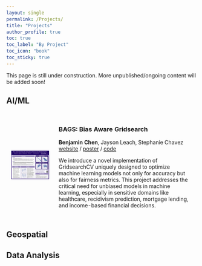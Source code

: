 ```yaml
---
layout: single
permalink: /Projects/
title: "Projects"
author_profile: true
toc: true
toc_label: "By Project"
toc_icon: "book"
toc_sticky: true
---
```

This page is still under construction. More unpublished/ongoing content will be added soon!

## AI/ML

<table style="width:100%;border:0px;border-spacing:0px;border-collapse:separate;margin-right:auto;margin-left:auto;">
  <tr>
    <td style="padding:2.5%;width:25%;vertical-align:middle;min-width:120px">
      <img src="../assets/images/bags_poster.png" alt="project image" style="width:auto; height:auto; max-width:100%;" />
    </td>
    <td style="padding:2.5%;width:75%;vertical-align:middle">
      <h3>BAGS: Bias Aware Gridsearch</h3>
      <b>Benjamin Chen</b>, Jayson Leach, Stephanie Chavez
      <br>
      <a href="https://474benchen.github.io/bias_aware_gridsearchCV/">website</a> / <a href="https://drive.google.com/file/d/1NSoYsN-Rs61RwzscNFZVFwr9nF6jOkkI/view?usp=sharing">poster</a> / <a href="https://github.com/474benchen/bias_aware_gridsearchCV">code</a>
      <p>We introduce a novel implementation of GridsearchCV uniquely designed to optimize machine learning models not only for accuracy but also for fairness metrics. This project addresses the critical need for unbiased models in machine learning, especially in sensitive domains like healthcare, recidivism prediction, mortgage lending, and income-based financial decisions.</p>
    </td>
  </tr>
</table>

## Geospatial

## Data Analysis